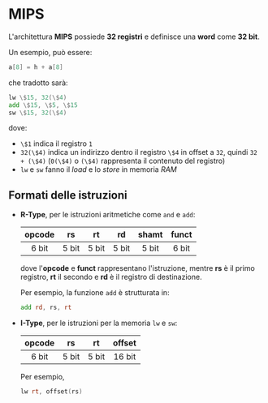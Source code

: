 # MIPS

L'architettura **MIPS** possiede **32 registri** e definisce una **word** come **32 bit**.

Un esempio, può essere:
```c
a[8] = h + a[8]
```
che tradotto sarà:
```asm
lw \$15, 32(\$4)
add \$15, \$5, \$15
sw \$15, 32(\$4)
```
dove:
- `\$1` indica il registro `1`
- `32(\$4)` indica un indirizzo dentro il registro `\$4` in offset a `32`, quindi `32 + (\$4)` (`0(\$4)` o `(\$4)` rappresenta il contenuto del registro)
- `lw` e `sw` fanno il _load_ e lo _store_ in memoria _RAM_

## Formati delle istruzioni

- **R-Type**, per le istruzioni aritmetiche come `and` e `add`:

	| opcode | rs | rt | rd | shamt | funct |
	|:-:|:-:|:-:|:-:|:-:|:-:|
	| 6 bit | 5 bit | 5 bit | 5 bit | 5 bit | 6 bit |

	dove l'**opcode** e **funct** rappresentano l'istruzione, mentre **rs** è il primo registro, **rt** il secondo e **rd** è il registro di destinazione.

	Per esempio, la funzione `add` è strutturata in:
	```asm
	add rd, rs, rt
	```

- **I-Type**, per le istruzioni per la memoria `lw` e `sw`:

	| opcode | rs | rt | offset |
	|:-:|:-:|:-:|:-:|
	| 6 bit | 5 bit | 5 bit | 16 bit |

	Per esempio,
	```asm
	lw rt, offset(rs)
	```

